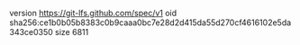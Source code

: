version https://git-lfs.github.com/spec/v1
oid sha256:ce1b0b05b8383c0b9caaa0bc7e28d2d415da55d270cf4616102e5da343ce0350
size 6811
